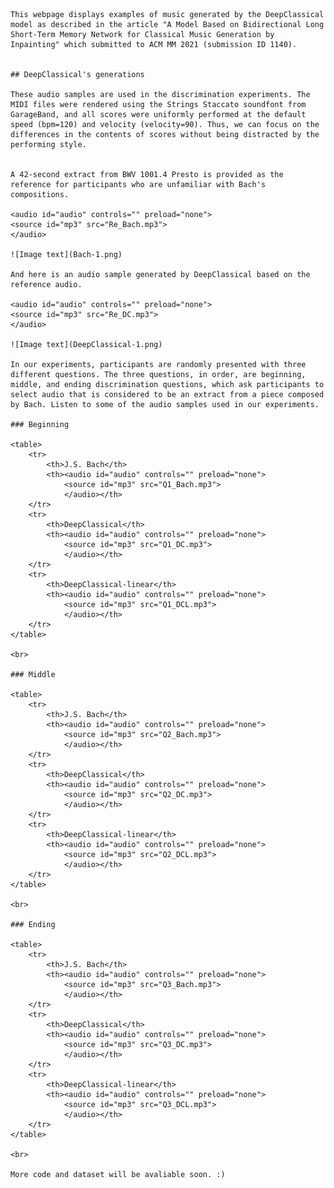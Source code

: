     This webpage displays examples of music generated by the DeepClassical model as described in the article "A Model Based on Bidirectional Long Short-Term Memory Network for Classical Music Generation by Inpainting" which submitted to ACM MM 2021 (submission ID 1140).


    ## DeepClassical's generations

    These audio samples are used in the discrimination experiments. The MIDI files were rendered using the Strings Staccato soundfont from GarageBand, and all scores were uniformly performed at the default speed (bpm=120) and velocity (velocity=90). Thus, we can focus on the differences in the contents of scores without being distracted by the performing style.


    A 42-second extract from BWV 1001.4 Presto is provided as the reference for participants who are unfamiliar with Bach's compositions. 

    <audio id="audio" controls="" preload="none">
    <source id="mp3" src="Re_Bach.mp3">
    </audio>

    ![Image text](Bach-1.png)

    And here is an audio sample generated by DeepClassical based on the reference audio.

    <audio id="audio" controls="" preload="none">
    <source id="mp3" src="Re_DC.mp3">
    </audio>

    ![Image text](DeepClassical-1.png)

    In our experiments, participants are randomly presented with three different questions. The three questions, in order, are beginning, middle, and ending discrimination questions, which ask participants to select audio that is considered to be an extract from a piece composed by Bach. Listen to some of the audio samples used in our experiments.

    ### Beginning

    <table>
        <tr>
            <th>J.S. Bach</th>
            <th><audio id="audio" controls="" preload="none">
                <source id="mp3" src="Q1_Bach.mp3">
                </audio></th>
        </tr>
        <tr>
            <th>DeepClassical</th>
            <th><audio id="audio" controls="" preload="none">
                <source id="mp3" src="Q1_DC.mp3">
                </audio></th>
        </tr>
        <tr>
            <th>DeepClassical-linear</th>
            <th><audio id="audio" controls="" preload="none">
                <source id="mp3" src="Q1_DCL.mp3">
                </audio></th>
        </tr>
    </table>

    <br> 

    ### Middle

    <table>
        <tr>
            <th>J.S. Bach</th>
            <th><audio id="audio" controls="" preload="none">
                <source id="mp3" src="Q2_Bach.mp3">
                </audio></th>
        </tr>
        <tr>
            <th>DeepClassical</th>
            <th><audio id="audio" controls="" preload="none">
                <source id="mp3" src="Q2_DC.mp3">
                </audio></th>
        </tr>
        <tr>
            <th>DeepClassical-linear</th>
            <th><audio id="audio" controls="" preload="none">
                <source id="mp3" src="Q2_DCL.mp3">
                </audio></th>
        </tr>
    </table>

    <br>

    ### Ending

    <table>
        <tr>
            <th>J.S. Bach</th>
            <th><audio id="audio" controls="" preload="none">
                <source id="mp3" src="Q3_Bach.mp3">
                </audio></th>
        </tr>
        <tr>
            <th>DeepClassical</th>
            <th><audio id="audio" controls="" preload="none">
                <source id="mp3" src="Q3_DC.mp3">
                </audio></th>
        </tr>
        <tr>
            <th>DeepClassical-linear</th>
            <th><audio id="audio" controls="" preload="none">
                <source id="mp3" src="Q3_DCL.mp3">
                </audio></th>
        </tr>
    </table>

    <br>

    More code and dataset will be avaliable soon. :)
